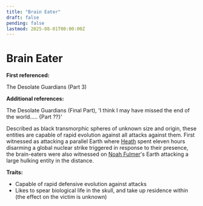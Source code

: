 ```yaml
---
title: "Brain Eater"
draft: false
pending: false
lastmod: 2025-08-01T00:00:00Z
---
```

# Brain Eater

**First referenced:**

The Desolate Guardians (Part 3)

**Additional references:**

The Desolate Guardians (Final Part), 'I think I may have missed the end of the world..... {Part ??}'

Described as black transmorphic spheres of unknown size and origin, these entities are capable of rapid evolution against all attacks against them. First witnessed as attacking a parallel Earth where [Heath](/people/heath/) spent eleven hours disarming a global nuclear strike triggered in response to their presence, the brain-eaters were also witnessed on [Noah Fulmer](/people/noah-fulmer/)'s Earth attacking a large hulking entity in the distance.

**Traits:**

- Capable of rapid defensive evolution against attacks
- Likes to spear biological life in the skull, and take up residence within (the effect on the victim is unknown)
